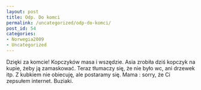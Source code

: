 ```yaml
---
layout: post
title: Odp. Do komci
permalink: /uncategorized/odp-do-komci/
post_id: 54
categories: 
- Norwegia2009
- Uncategorized
---
```


Dzięki za komcie! Kopczyków masa i wszędzie. Asia zrobiła dziś kopczyk na kupie, żeby ją zamaskować. Teraz tłumaczy się, że nie było wc, ani drzewek itp. Z kubkiem nie obiecuję, ale postaramy się. Mama : sorry, że Ci zepsułem internet. Buziaki.